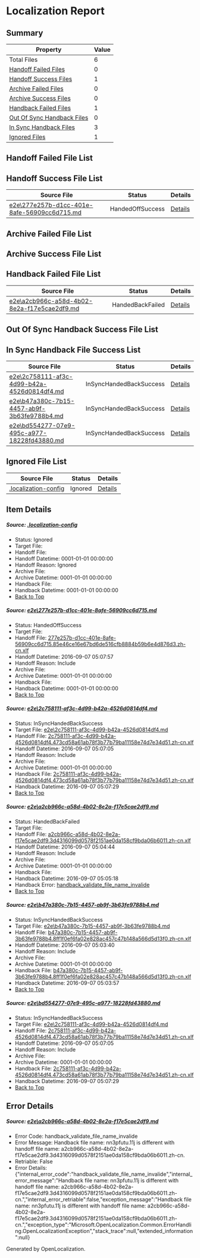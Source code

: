 # <a name='report-top'></a> Localization Report

## Summary
 Property | Value 
 -------- | ----- 
 Total Files | 6
[ Handoff Failed Files ](#handoff-failed-list)| 0
[ Handoff Success Files ](#handoff-success-list)| 1
[ Archive Failed Files ](#archive-failed-list)| 0
[ Archive Success Files ](#archive-success-list)| 0
[ Handback Failed Files ](#handback-failed-list)| 1
[ Out Of Sync Handback Files ](#outofsync-handback-success-list)| 0
[ In Sync Handback Files ](#insync-handback-success-list)| 3
[ Ignored Files ](#ignored-list)| 1

## <a name='handoff-failed-list'></a> Handoff Failed File List

## <a name='handoff-success-list'></a> Handoff Success File List
 Source File | Status | Details 
 ----------- | ------ | ------- 
 [e2e\277e257b-d1cc-401e-8afe-56909cc6d715.md](https://github.com/OpenLocalizationTestOrg/ol-test0/blob/f5bec522eac963d4ad4842bcdead0b228fc63781/e2e/277e257b-d1cc-401e-8afe-56909cc6d715.md) | HandedOffSuccess | [Details](#b97b7e18656fe9b8d580bdc8bf5061cbe69ea0b91)

## <a name='archive-failed-list'></a> Archive Failed File List

## <a name='archive-success-list'></a> Archive Success File List

## <a name='handback-failed-list'></a> Handback Failed File List
 Source File | Status | Details 
 ----------- | ------ | ------- 
 [e2e\a2cb966c-a58d-4b02-8e2a-f17e5cae2df9.md](https://github.com/OpenLocalizationTestOrg/ol-test0/blob/6a941fc92408f07bfeb20ee783c18b64b807fd24/e2e/a2cb966c-a58d-4b02-8e2a-f17e5cae2df9.md) | HandedBackFailed | [Details](#bf45fdfc7151aa460f9de0671c8ea5c297c082b23)

## <a name='outofsync-handback-success-list'></a> Out Of Sync Handback Success File List

## <a name='insync-handback-success-list'></a> In Sync Handback File Success List
 Source File | Status | Details 
 ----------- | ------ | ------- 
 [e2e\2c758111-af3c-4d99-b42a-4526d0814df4.md](https://github.com/OpenLocalizationTestOrg/ol-test0/blob/4191c1d1a8142deb930d1a1055fca4e9869f9377/e2e/2c758111-af3c-4d99-b42a-4526d0814df4.md) | InSyncHandedBackSuccess | [Details](#af7b164b45d05abe35bc806ef33cc0ebde098da72)
 [e2e\b47a380c-7b15-4457-ab9f-3b63fe9788b4.md](https://github.com/OpenLocalizationTestOrg/ol-test0/blob/6f23cdd99ca12b7d107e9f17eb898598a0e36089/e2e/b47a380c-7b15-4457-ab9f-3b63fe9788b4.md) | InSyncHandedBackSuccess | [Details](#38850a771ca76f593e62c242c7dc19d70f37730d4)
 [e2e\bd554277-07e9-495c-a977-18228fd43880.md](https://github.com/OpenLocalizationTestOrg/ol-test0/blob/f5bec522eac963d4ad4842bcdead0b228fc63781/e2e/bd554277-07e9-495c-a977-18228fd43880.md) | InSyncHandedBackSuccess | [Details](#af7b164b45d05abe35bc806ef33cc0ebde098da75)

## <a name='ignored-list'></a> Ignored File List
 Source File | Status | Details 
 ----------- | ------ | ------- 
 [.localization-config](https://github.com/OpenLocalizationTestOrg/ol-test0/blob/f5bec522eac963d4ad4842bcdead0b228fc63781/.localization-config) | Ignored | [Details](#3d4f252ac210baf56311d7e97dcc2db10974dbd20)

## Item Details
##### <a name='3d4f252ac210baf56311d7e97dcc2db10974dbd20'></a> Source: [.localization-config](https://github.com/OpenLocalizationTestOrg/ol-test0/blob/f5bec522eac963d4ad4842bcdead0b228fc63781/.localization-config)
* Status: Ignored
* Target File: 
* Handoff File: 
* Handoff Datetime: 0001-01-01 00:00:00
* Handoff Reason: Ignored
* Archive File: 
* Archive Datetime: 0001-01-01 00:00:00
* Handback File: 
* Handback Datetime: 0001-01-01 00:00:00
* [Back to Top](#report-top)

##### <a name='b97b7e18656fe9b8d580bdc8bf5061cbe69ea0b91'></a> Source: [e2e\277e257b-d1cc-401e-8afe-56909cc6d715.md](https://github.com/OpenLocalizationTestOrg/ol-test0/blob/f5bec522eac963d4ad4842bcdead0b228fc63781/e2e/277e257b-d1cc-401e-8afe-56909cc6d715.md)
* Status: HandedOffSuccess
* Target File: 
* Handoff File: [277e257b-d1cc-401e-8afe-56909cc6d715.85e46ce16e67bd6de516cfb8884b59b6e4d876d3.zh-cn.xlf](https://github.com/OpenLocalizationTestOrg/ol-test0-handoff/blob/eca824839a5ac1e23a0105afbeb9f763f7b8bade/ol-handoff/OpenLocalizationTestOrg/ol-test0-zhcn/ci/ht/277e257b-d1cc-401e-8afe-56909cc6d715.85e46ce16e67bd6de516cfb8884b59b6e4d876d3.zh-cn.xlf)
* Handoff Datetime: 2016-09-07 05:07:57
* Handoff Reason: Include
* Archive File: 
* Archive Datetime: 0001-01-01 00:00:00
* Handback File: 
* Handback Datetime: 0001-01-01 00:00:00
* [Back to Top](#report-top)

##### <a name='af7b164b45d05abe35bc806ef33cc0ebde098da72'></a> Source: [e2e\2c758111-af3c-4d99-b42a-4526d0814df4.md](https://github.com/OpenLocalizationTestOrg/ol-test0/blob/4191c1d1a8142deb930d1a1055fca4e9869f9377/e2e/2c758111-af3c-4d99-b42a-4526d0814df4.md)
* Status: InSyncHandedBackSuccess
* Target File: [e2e\2c758111-af3c-4d99-b42a-4526d0814df4.md](https://github.com/OpenLocalizationTestOrg/ol-test0-zhcn/blob/96076e568530c9c1508bba9b1c7d951305aab6e1/e2e/2c758111-af3c-4d99-b42a-4526d0814df4.md)
* Handoff File: [2c758111-af3c-4d99-b42a-4526d0814df4.473cd58a61ab78f3b77b79ba11158e74d7e34d51.zh-cn.xlf](https://github.com/OpenLocalizationTestOrg/ol-test0-handoff/blob/c560c13612181a2fa852d7af2b36cfda9db79798/ol-handoff/OpenLocalizationTestOrg/ol-test0-zhcn/ci/ht/2c758111-af3c-4d99-b42a-4526d0814df4.473cd58a61ab78f3b77b79ba11158e74d7e34d51.zh-cn.xlf)
* Handoff Datetime: 2016-09-07 05:07:05
* Handoff Reason: Include
* Archive File: 
* Archive Datetime: 0001-01-01 00:00:00
* Handback File: [2c758111-af3c-4d99-b42a-4526d0814df4.473cd58a61ab78f3b77b79ba11158e74d7e34d51.zh-cn.xlf](https://github.com/OpenLocalizationTestOrg/ol-test0-handback/blob/a29d2a74a618c322d6bc49f79d654068835474d4/ol-handback/OpenLocalizationTestOrg/ol-test0-zhcn/ci/ht/2c758111-af3c-4d99-b42a-4526d0814df4.473cd58a61ab78f3b77b79ba11158e74d7e34d51.zh-cn.xlf)
* Handback Datetime: 2016-09-07 05:07:29
* [Back to Top](#report-top)

##### <a name='bf45fdfc7151aa460f9de0671c8ea5c297c082b23'></a> Source: [e2e\a2cb966c-a58d-4b02-8e2a-f17e5cae2df9.md](https://github.com/OpenLocalizationTestOrg/ol-test0/blob/6a941fc92408f07bfeb20ee783c18b64b807fd24/e2e/a2cb966c-a58d-4b02-8e2a-f17e5cae2df9.md)
* Status: HandedBackFailed
* Target File: 
* Handoff File: [a2cb966c-a58d-4b02-8e2a-f17e5cae2df9.3d4316099d0578f2151ae0da158cf9bda06b6011.zh-cn.xlf](https://github.com/OpenLocalizationTestOrg/ol-test0-handoff/blob/457a0010e6dca4b6accace9a7da7210074b2752a/ol-handoff/OpenLocalizationTestOrg/ol-test0-zhcn/ci/ht/a2cb966c-a58d-4b02-8e2a-f17e5cae2df9.3d4316099d0578f2151ae0da158cf9bda06b6011.zh-cn.xlf)
* Handoff Datetime: 2016-09-07 05:04:44
* Handoff Reason: Include
* Archive File: 
* Archive Datetime: 0001-01-01 00:00:00
* Handback File: 
* Handback Datetime: 2016-09-07 05:05:18
* Handback Error: [handback_validate_file_name_invalide](#bf45fdfc7151aa460f9de0671c8ea5c297c082b23handback_validate_file_name_invalide)
* [Back to Top](#report-top)

##### <a name='38850a771ca76f593e62c242c7dc19d70f37730d4'></a> Source: [e2e\b47a380c-7b15-4457-ab9f-3b63fe9788b4.md](https://github.com/OpenLocalizationTestOrg/ol-test0/blob/6f23cdd99ca12b7d107e9f17eb898598a0e36089/e2e/b47a380c-7b15-4457-ab9f-3b63fe9788b4.md)
* Status: InSyncHandedBackSuccess
* Target File: [e2e\b47a380c-7b15-4457-ab9f-3b63fe9788b4.md](https://github.com/OpenLocalizationTestOrg/ol-test0-zhcn/blob/5f2b4693fcf25de2b303b0a5bf9efe43b84b6512/e2e/b47a380c-7b15-4457-ab9f-3b63fe9788b4.md)
* Handoff File: [b47a380c-7b15-4457-ab9f-3b63fe9788b4.8ff1f0ef6fa02e828ac457c47b148a566d5d13f0.zh-cn.xlf](https://github.com/OpenLocalizationTestOrg/ol-test0-handoff/blob/c0bc21199d9fdc1ed065d9f440352c6ff048c085/ol-handoff/OpenLocalizationTestOrg/ol-test0-zhcn/ci/ht/b47a380c-7b15-4457-ab9f-3b63fe9788b4.8ff1f0ef6fa02e828ac457c47b148a566d5d13f0.zh-cn.xlf)
* Handoff Datetime: 2016-09-07 05:03:40
* Handoff Reason: Include
* Archive File: 
* Archive Datetime: 0001-01-01 00:00:00
* Handback File: [b47a380c-7b15-4457-ab9f-3b63fe9788b4.8ff1f0ef6fa02e828ac457c47b148a566d5d13f0.zh-cn.xlf](https://github.com/OpenLocalizationTestOrg/ol-test0-handback/blob/595c72303082f2ff7f82296b23b9dea4d5490de4/ol-handback/OpenLocalizationTestOrg/ol-test0-zhcn/ci/ht/b47a380c-7b15-4457-ab9f-3b63fe9788b4.8ff1f0ef6fa02e828ac457c47b148a566d5d13f0.zh-cn.xlf)
* Handback Datetime: 2016-09-07 05:03:57
* [Back to Top](#report-top)

##### <a name='af7b164b45d05abe35bc806ef33cc0ebde098da75'></a> Source: [e2e\bd554277-07e9-495c-a977-18228fd43880.md](https://github.com/OpenLocalizationTestOrg/ol-test0/blob/f5bec522eac963d4ad4842bcdead0b228fc63781/e2e/bd554277-07e9-495c-a977-18228fd43880.md)
* Status: InSyncHandedBackSuccess
* Target File: [e2e\2c758111-af3c-4d99-b42a-4526d0814df4.md](https://github.com/OpenLocalizationTestOrg/ol-test0-zhcn/blob/96076e568530c9c1508bba9b1c7d951305aab6e1/e2e/2c758111-af3c-4d99-b42a-4526d0814df4.md)
* Handoff File: [2c758111-af3c-4d99-b42a-4526d0814df4.473cd58a61ab78f3b77b79ba11158e74d7e34d51.zh-cn.xlf](https://github.com/OpenLocalizationTestOrg/ol-test0-handoff/blob/c560c13612181a2fa852d7af2b36cfda9db79798/ol-handoff/OpenLocalizationTestOrg/ol-test0-zhcn/ci/ht/2c758111-af3c-4d99-b42a-4526d0814df4.473cd58a61ab78f3b77b79ba11158e74d7e34d51.zh-cn.xlf)
* Handoff Datetime: 2016-09-07 05:07:05
* Handoff Reason: Include
* Archive File: 
* Archive Datetime: 0001-01-01 00:00:00
* Handback File: [2c758111-af3c-4d99-b42a-4526d0814df4.473cd58a61ab78f3b77b79ba11158e74d7e34d51.zh-cn.xlf](https://github.com/OpenLocalizationTestOrg/ol-test0-handback/blob/a29d2a74a618c322d6bc49f79d654068835474d4/ol-handback/OpenLocalizationTestOrg/ol-test0-zhcn/ci/ht/2c758111-af3c-4d99-b42a-4526d0814df4.473cd58a61ab78f3b77b79ba11158e74d7e34d51.zh-cn.xlf)
* Handback Datetime: 2016-09-07 05:07:29
* [Back to Top](#report-top)


## Error Details
##### <a name='bf45fdfc7151aa460f9de0671c8ea5c297c082b23handback_validate_file_name_invalide'></a> Source: [e2e\a2cb966c-a58d-4b02-8e2a-f17e5cae2df9.md](#bf45fdfc7151aa460f9de0671c8ea5c297c082b23)
* Error Code: handback_validate_file_name_invalide
* Error Message: Handback file name: nn3pfutu.11j is different with handoff file name: a2cb966c-a58d-4b02-8e2a-f17e5cae2df9.3d4316099d0578f2151ae0da158cf9bda06b6011.zh-cn.
* Retriable: False
* Error Details: {"internal_error_code":"handback_validate_file_name_invalide","internal_error_message":"Handback file name: nn3pfutu.11j is different with handoff file name: a2cb966c-a58d-4b02-8e2a-f17e5cae2df9.3d4316099d0578f2151ae0da158cf9bda06b6011.zh-cn.","internal_error_retriable":false,"exception_message":"Handback file name: nn3pfutu.11j is different with handoff file name: a2cb966c-a58d-4b02-8e2a-f17e5cae2df9.3d4316099d0578f2151ae0da158cf9bda06b6011.zh-cn.","exception_type":"Microsoft.OpenLocalization.Common.ErrorHandling.OpenLocalizationException","stack_trace":null,"extended_information":null}


Generated by OpenLocalization.
